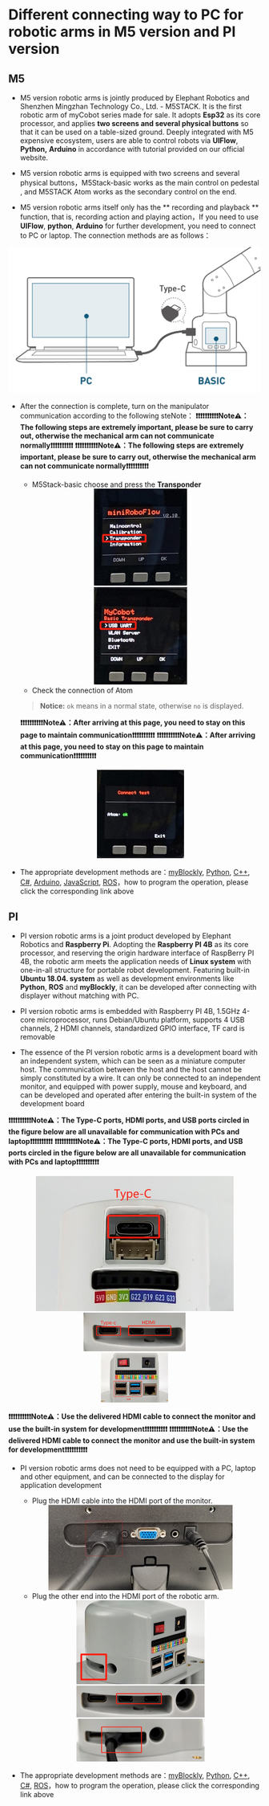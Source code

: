 # Different connecting way to PC for robotic arms in M5 version and PI version

## M5

- M5 version robotic arms is jointly produced by Elephant Robotics and Shenzhen Mingzhan Technology Co., Ltd. - M5STACK. It is the first robotic arm of myCobot series made for sale. It adopts **Esp32** as its core processor, and applies **two screens and several physical buttons** so that it can be used on a table-sized ground. Deeply integrated with M5 expensive ecosystem, users are able to control robots via **UIFlow**, **Python,** **Arduino** in accordance with tutorial provided on our official website.

- M5 version robotic arms is equipped with two screens and several physical buttons，M5Stack-basic works as the main control on pedestal , and M5STACK Atom works as the secondary control on the end.

- M5 version robotic arms itself only has the ** recording and playback ** function, that is, recording action and playing action，If you need to use **UIFlow**, **python**, **Arduino** for further development, you need to connect to PC or laptop. The connection methods are as follows：
<div align=center>
<img src="../resourse/4-BasicApplication/4.1/4.1.2.1-basic_PC.jpg" alt="basic" style="zoom:50%;" />
</div>

- After the connection is complete, turn on the manipulator communication according to the following steNote：
  **❗❗❗❗❗❗❗❗❗❗Note⚠：The following steps are extremely important, please be sure to carry out, otherwise the mechanical arm can not communicate normally❗❗❗❗❗❗❗❗❗❗**
  **❗❗❗❗❗❗❗❗❗❗Note⚠：The following steps are extremely important, please be sure to carry out, otherwise the mechanical arm can not communicate normally❗❗❗❗❗❗❗❗❗❗**

  - M5Stack-basic choose and press the **Transponder**
  
  <div align=center>
  <img src="../resourse/2-serialproduct/2.0/trans-1.jpg" style="zoom:35%;" />
  </div>
  
  <div align=center>
  <img src="../resourse/2-serialproduct/2.0/trans-2.jpg" style="zoom:58%;" />
  </div>


  - Check the connection of Atom
  > **Notice:** `ok` means in a normal state, otherwise `no` is displayed.

  **❗❗❗❗❗❗❗❗❗❗Note⚠：After arriving at this page, you need to stay on this page to maintain communication❗❗❗❗❗❗❗❗❗❗**
  **❗❗❗❗❗❗❗❗❗❗Note⚠：After arriving at this page, you need to stay on this page to maintain communication❗❗❗❗❗❗❗❗❗❗**

  <div align=center>
  <img src="../resourse/2-serialproduct/2.0/trans-3.jpg" style="zoom:55%;" />
  </div>


- The appropriate development methods are：[myBlockly](../5-ProgramingApplication-myblockly-uiflow-mind/5.1-myblockly/README.md), [Python](../7-ApplicationBasePython/README.md), [C++](../8-ApplicationBaseCPlus/README.md), [C#](../9-ApplicationBaseCSharp/README.md), [Arduino](../10-ArduinoEnv/README.md), [JavaScript](../11-ApplicationBaseJavaScript/README.md), [ROS](../12-ApplicationBaseROS/README.md)，how to program the operation, please click the corresponding link above


## PI

- PI version robotic arms is a joint product developed by Elephant Robotics and **Raspberry Pi**. Adopting the **Raspberry PI 4B** as its core processor, and reserving the origin hardware interface of RaspBerry PI 4B, the robotic arm meets the application needs of **Linux system** with one-in-all structure for portable robot development. Featuring built-in **Ubuntu 18.04. system** as well as  development environments like **Python**, **ROS** and **myBlockly**, it can be developed after connecting with displayer without matching with PC.

- PI version robotic arms is embedded with Raspberry PI 4B, 1.5GHz 4-core microprocessor, runs Debian/Ubuntu platform, supports 4 USB channels, 2 HDMI channels, standardized GPIO interface, TF card is removable

- The essence of the PI version robotic arms is a development board with an independent system, which can be seen as a miniature computer host. The communication between the host and the host cannot be simply constituted by a wire. It can only be connected to an independent monitor, and equipped with power supply, mouse and keyboard, and can be developed and operated after entering the built-in system of the development board

**❗❗❗❗❗❗❗❗❗❗Note⚠：The Type-C ports, HDMI ports, and USB ports circled in the figure below are all unavailable for communication with PCs and laptop❗❗❗❗❗❗❗❗❗❗**
**❗❗❗❗❗❗❗❗❗❗Note⚠：The Type-C ports, HDMI ports, and USB ports circled in the figure below are all unavailable for communication with PCs and laptop❗❗❗❗❗❗❗❗❗❗**

<div align=center>
<img src="../resourse/2-serialproduct/2.0/atom-type-c.jpg" style="zoom:50%;" />
</div>

<div align=center>
<img src="../resourse/2-serialproduct/2.0/pi-type-c-hdmi.jpg" style="zoom:20%;" />
</div>

<div align=center>
<img src="../resourse/2-serialproduct/2.0/pi-usb.jpg" style="zoom:13%;" />
</div>


**❗❗❗❗❗❗❗❗❗❗Note⚠：Use the delivered HDMI cable to connect the monitor and use the built-in system for development❗❗❗❗❗❗❗❗❗❗**
**❗❗❗❗❗❗❗❗❗❗Note⚠：Use the delivered HDMI cable to connect the monitor and use the built-in system for development❗❗❗❗❗❗❗❗❗❗**

- PI version robotic arms does not need to be equipped with a PC, laptop and other equipment, and can be connected to the display for application development
  - Plug the HDMI cable into the HDMI port of the monitor.
  <div align=center>
  <img src="../resourse/2-serialproduct/2.1-280/Pi/2.1.2.3开箱与首次使用/PI连接3.jpg" style="zoom:80%;" />
  </div>
  
  
  - Plug the other end into the HDMI port of the robotic arm.
  
  <div align=center>
  <img src="../resourse/2-serialproduct/2.1-280/Pi/2.1.2.3开箱与首次使用/PI连接4.jpg" style="zoom:25%;" />
  </div>
  
  <div align=center>
  <img src="../resourse/2-serialproduct/2.1-280/Pi/2.1.2.3开箱与首次使用/PI连接2.jpg" style="zoom:25%;" />
  </div>
  
  <div align=center>
  <img src="../resourse/2-serialproduct/2.1-280/Pi/2.1.2.3开箱与首次使用/PI连接1.jpg" style="zoom:25%;" />
  </div>
  
- The appropriate development methods are：[myBlockly](../5-ProgramingApplication-myblockly-uiflow-mind/5.1-myblockly/README.md), [Python](../7-ApplicationBasePython/README.md), [C++](../8-ApplicationBaseCPlus/README.md), [C#](../9-ApplicationBaseCSharp/README.md), [ROS](../12-ApplicationBaseROS/README.md)，how to program the operation, please click the corresponding link above